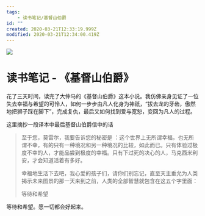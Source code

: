 ```yaml
---
tags:
    - 读书笔记/基督山伯爵
id: ""
created: 2020-03-21T12:33:19.999Z
modified: 2020-03-21T12:34:00.419Z
---
```

![](https://i.loli.net/2020/02/05/EnfI9eFogLs2RKH.jpg)  

# 读书笔记 - 《基督山伯爵》

花了三天时间，读完了大仲马的《基督山伯爵》这本小说。我仿佛亲身见证了一位失去幸福与希望的可怜人，如何一步步由凡人化身为神祇，“拔去龙的牙齿，傲然地把狮子踩在脚下”，完成复仇，最后又如何找到爱与宽恕，变回为凡人的过程。

这里摘抄一段译本中最后基督山伯爵信中的话

>至于您，莫雷尔，我要告诉您的秘密是 ：这个世界上无所谓幸福，也无所谓不幸，有的只有一种境况和另一种境况的比较，如此而已。只有体验过极度不幸的人，才能品尝到极度的幸福。只有下过死的决心的人，马克西米利安，才会知道活着有多好。
>
>幸福地生活下去吧，我心爱的孩子们，请你们别忘记，直至天主垂允为人类揭示未来图景的那一天来到之前，人类的全部智慧就包含在这五个字里面：
>
>等待和希望

等待和希望。愿一切都会好起来。